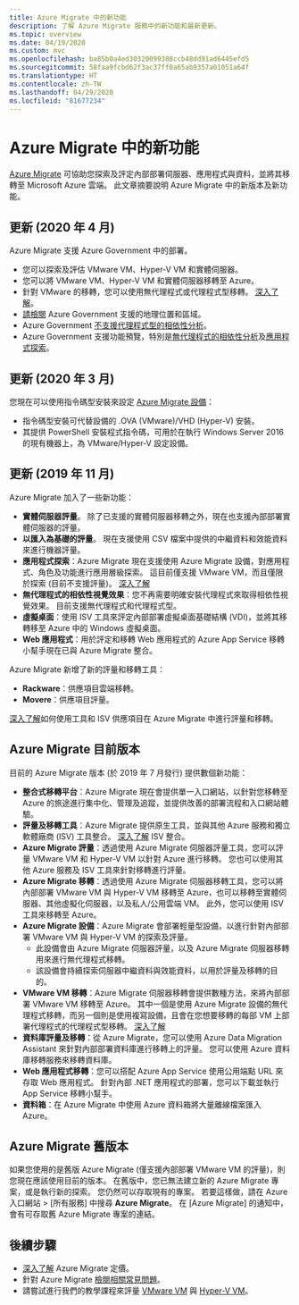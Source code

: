 ```yaml
---
title: Azure Migrate 中的新功能
description: 了解 Azure Migrate 服務中的新功能和最新更新。
ms.topic: overview
ms.date: 04/19/2020
ms.custom: mvc
ms.openlocfilehash: ba85b0a4ed30320099388ccb48dd91ad6445efd5
ms.sourcegitcommit: 58faa9fcbd62f3ac37ff0a65ab9357a01051a64f
ms.translationtype: HT
ms.contentlocale: zh-TW
ms.lasthandoff: 04/29/2020
ms.locfileid: "81677234"
---
```

# <a name="whats-new-in-azure-migrate"></a>Azure Migrate 中的新功能

[Azure Migrate](migrate-services-overview.md) 可協助您探索及評定內部部署伺服器、應用程式與資料，並將其移轉至 Microsoft Azure 雲端。 此文章摘要說明 Azure Migrate 中的新版本及新功能。


## <a name="update-april-2020"></a>更新 (2020 年 4 月)

Azure Migrate 支援 Azure Government 中的部署。 

- 您可以探索及評估 VMware VM、Hyper-V VM 和實體伺服器。
- 您可以將 VMware VM、Hyper-V VM 和實體伺服器移轉至 Azure。
- 針對 VMware 的移轉，您可以使用無代理程式或代理程式型移轉。 [深入了解](server-migrate-overview.md)。
- [請檢閱](migrate-support-matrix.md#supported-geographies-azure-government) Azure Government 支援的地理位置和區域。
- Azure Government [不支援代理程式型的相依性分析](concepts-dependency-visualization.md#agent-based-analysis)。
- Azure Government 支援功能預覽，特別是[無代理程式的相依性分析](concepts-dependency-visualization.md#agentless-analysis)及[應用程式探索](how-to-discover-applications.md)。

## <a name="update-march-2020"></a>更新 (2020 年 3 月)

您現在可以使用指令碼型安裝來設定 [Azure Migrate 設備](migrate-appliance.md)：

- 指令碼型安裝可代替設備的 .OVA (VMware)/VHD (Hyper-V) 安裝。
- 其提供 PowerShell 安裝程式指令碼，可用於在執行 Windows Server 2016 的現有機器上，為 VMware/Hyper-V 設定設備。

## <a name="update-november-2019"></a>更新 (2019 年 11 月)

Azure Migrate 加入了一些新功能：

- **實體伺服器評量**。 除了已支援的實體伺服器移轉之外，現在也支援內部部署實體伺服器的評量。
- **以匯入為基礎的評量**。 現在支援使用 CSV 檔案中提供的中繼資料和效能資料來進行機器評量。
- **應用程式探索**：Azure Migrate 現在支援使用 Azure Migrate 設備，對應用程式、角色及功能進行應用層級探索。 這目前僅支援 VMware VM，而且僅限於探索 (目前不支援評量)。 [深入了解](how-to-discover-applications.md)
- **無代理程式的相依性視覺效果**：您不再需要明確安裝代理程式來取得相依性視覺效果。 目前支援無代理程式和代理程式型。
- **虛擬桌面**：使用 ISV 工具來評定內部部署虛擬桌面基礎結構 (VDI)，並將其移轉移至 Azure 中的 Windows 虛擬桌面。
- **Web 應用程式**：用於評定和移轉 Web 應用程式的 Azure App Service 移轉小幫手現在已與 Azure Migrate 整合。

Azure Migrate 新增了新的評量和移轉工具：

- **Rackware**：供應項目雲端移轉。
- **Movere**：供應項目評量。

[深入了解](migrate-services-overview.md)如何使用工具和 ISV 供應項目在 Azure Migrate 中進行評量和移轉。

## <a name="azure-migrate-current-version"></a>Azure Migrate 目前版本

目前的 Azure Migrate 版本 (於 2019 年 7 月發行) 提供數個新功能：

- **整合式移轉平台**：Azure Migrate 現在會提供單一入口網站，以針對您移轉至 Azure 的旅途進行集中化、管理及追蹤，並提供改善的部署流程和入口網站體驗。
- **評量及移轉工具**：Azure Migrate 提供原生工具，並與其他 Azure 服務和獨立軟體廠商 (ISV) 工具整合。 [深入了解](migrate-services-overview.md#isv-integration) ISV 整合。
- **Azure Migrate 評量**：透過使用 Azure Migrate 伺服器評量工具，您可以評量 VMware VM 和 Hyper-V VM 以針對 Azure 進行移轉。 您也可以使用其他 Azure 服務及 ISV 工具來針對移轉進行評量。
- **Azure Migrate 移轉**：透過使用 Azure Migrate 伺服器移轉工具，您可以將內部部署 VMware VM 與 Hyper-V VM 移轉至 Azure，也可以移轉至實體伺服器、其他虛擬化伺服器，以及私人/公用雲端 VM。 此外，您可以使用 ISV 工具來移轉至 Azure。
- **Azure Migrate 設備**：Azure Migrate 會部署輕量型設備，以進行針對內部部署 VMware VM 與 Hyper-V VM 的探索及評量。
    - 此設備會由 Azure Migrate 伺服器評量，以及 Azure Migrate 伺服器移轉用來進行無代理程式移轉。
    - 該設備會持續探索伺服器中繼資料與效能資料，以用於評量及移轉的目的。  
- **VMware VM 移轉**：Azure Migrate 伺服器移轉會提供數種方法，來將內部部署 VMware VM 移轉至 Azure。  其中一個是使用 Azure Migrate 設備的無代理程式移轉，而另一個則是使用複寫設備，且會在您想要移轉的每部 VM 上部署代理程式的代理程式型移轉。 [深入了解](server-migrate-overview.md)
 - **資料庫評量及移轉**：從 Azure Migrate，您可以使用 Azure Data Migration Assistant 來針對內部部署資料庫進行移轉上的評量。 您可以使用 Azure 資料庫移轉服務來移轉資料庫。
- **Web 應用程式移轉**：您可以搭配 Azure App Service 使用公用端點 URL 來存取 Web 應用程式。 針對內部 .NET 應用程式的部署，您可以下載並執行 App Service 移轉小幫手。
- **資料箱**：在 Azure Migrate 中使用 Azure 資料箱將大量離線檔案匯入 Azure。

## <a name="azure-migrate-previous-version"></a>Azure Migrate 舊版本

如果您使用的是舊版 Azure Migrate (僅支援內部部署 VMware VM 的評量)，則您現在應該使用目前的版本。 在舊版中，您已無法建立新的 Azure Migrate 專案，或是執行新的探索。 您仍然可以存取現有的專案。 若要這樣做，請在 Azure 入口網站 > [所有服務]  中搜尋 **Azure Migrate**。 在 [Azure Migrate] 的通知中，會有可存取舊 Azure Migrate 專案的連結。



## <a name="next-steps"></a>後續步驟

- [深入了解](https://azure.microsoft.com/pricing/details/azure-migrate/) Azure Migrate 定價。
- 針對 Azure Migrate [檢閱相關常見問題](resources-faq.md)。
- 請嘗試進行我們的教學課程來評量 [VMware VM](tutorial-assess-vmware.md) 與 [Hyper-V VM](tutorial-assess-hyper-v.md)。
